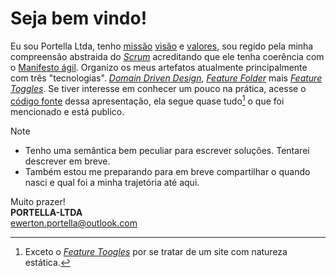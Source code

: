 # Seja bem vindo!

Eu sou Portella Ltda, tenho [missão](missao/README.md) [visão](visao/README.md) e [valores](valor/README.md), sou regido pela minha compreensão abstraida do [*Scrum*](scrum/README.md) acreditando que ele tenha coerência com o [Manifesto ágil](agile-manifesto/README.md). Organizo os meus artefatos atualmente principalmente com três "tecnologias". [*Domain Driven Design*](domain-driven-design/README.md), [*Feature Folder*](feature-folder/README.md) mais [*Feature Toggles*](feature-toggles/README.md). Se tiver interesse em conhecer um pouco na prática, acesse o [código fonte](https://github.com/eportella/PORTELLA-LTDA/tree/main/apresentacao) dessa apresentação, ela segue quase tudo[^1] o que foi mencionado e está publico.

>[!NOTE]
>
>- Tenho uma semântica bem peculiar para escrever soluções. Tentarei descrever em breve.
>- Também estou me preparando para em breve compartilhar o quando nasci e qual foi a minha trajetória até aqui.

Muito prazer!\
**PORTELLA-LTDA**\
[ewerton.portella@outlook.com](mailto:ewerton.portella@outlook.com)

[^1]: Exceto o [*Feature Toogles*](feature-toggles/README.md) por se tratar de um site com natureza estática.